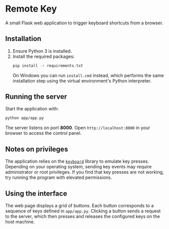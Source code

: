 # Remote Key

A small Flask web application to trigger keyboard shortcuts from a browser.

## Installation

1. Ensure Python 3 is installed.
2. Install the required packages:
   ```bash
   pip install -r requirements.txt
   ```
   On Windows you can run `install.cmd` instead, which performs the same installation step using the virtual environment's Python interpreter.

## Running the server

Start the application with:
```bash
python app/app.py
```
The server listens on port **8000**. Open `http://localhost:8000` in your browser to access the control panel.

## Notes on privileges

The application relies on the [`keyboard`](https://pypi.org/project/keyboard/) library to emulate key presses. Depending on your operating system, sending key events may require administrator or root privileges. If you find that key presses are not working, try running the program with elevated permissions.

## Using the interface

The web page displays a grid of buttons. Each button corresponds to a sequence of keys defined in `app/app.py`. Clicking a button sends a request to the server, which then presses and releases the configured keys on the host machine.
